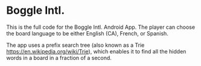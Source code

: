 # Boggle Intl.
This is the full code for the Boggle Intl. Android App. The player can choose the board language to be 
either English (CA), French, or Spanish. 

The app uses a prefix search tree (also known as a Trie https://en.wikipedia.org/wiki/Trie), which enables it to find all the hidden words in a board in a fraction of a second.

